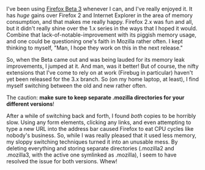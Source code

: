 I've been using <a href="http://www.mozilla.com/en-US/firefox/all-beta.html">Firefox Beta 3</a> whenever I can, and I've really enjoyed it.  It has <em>huge</em> gains over Firefox 2 and Internet Explorer in the area of memory consumption, and that makes me really happy.  Firefox 2.x was fun and all, but it didn't really shine over the 1.x series in the ways that I hoped it would.  Combine that lack-of-notable-improvement with its piggish memory usage, and one could be questioning one's faith in Mozilla rather often.  I kept thinking to myself, "Man, I hope they work on this in the next release."

So, when the Beta came out and was being lauded for its memory leak improvements, I jumped at it.  And man, was it better!  But of course, the nifty extensions that I've come to rely on at work (Firebug in particular) haven't yet been released for the 3.x branch.  So (on my home laptop, at least), I find myself switching between the old and new rather often.

The caution: <b>make sure to keep separate .mozilla directories for your different versions</b>!

After a while of switching back and forth, I found <em>both</em> copies to be horribly slow.  Using any form elements, clicking any links, and even attempting to type a new URL into the address bar caused Firefox to eat CPU cycles like nobody's business.  So, while I was really pleased that it used less memory, my sloppy switching techniques turned it into an unusable mess.  By deleting everything and storing separate directories (.mozilla2 and .mozilla3, with the active one symlinked as .mozilla), I seem to have resolved the issue for both versions.  Whew!
